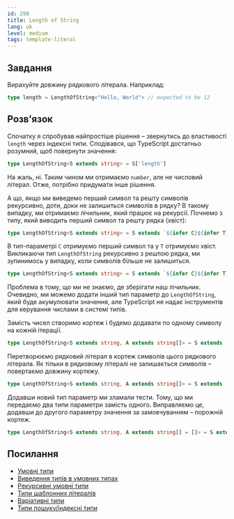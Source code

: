 ```yaml
---
id: 298
title: Length of String
lang: uk
level: medium
tags: template-literal
---
```


## Завдання

Вирахуйте довжину рядкового літерала.
Наприклад:

```typescript
type length = LengthOfString<"Hello, World"> // expected to be 12
```

## Розв'язок

Спочатку я спробував найпростіше рішення – звернутись до властивості `length` через індексні типи.
Сподівався, що TypeScript достатньо розумний, щоб повернути значення:

```typescript
type LengthOfString<S extends string> = S['length']
```

На жаль, ні.
Таким чином ми отримаємо `number`, але не числовий літерал.
Отже, потрібно придумати інше рішення.

А що, якщо ми виведемо перший символ та решту символів рекурсивно, доти, доки не залишиться символів в рядку?
В такому випадку, ми отримаємо лічильник, який працює на рекурсії.
Почнемо з типу, який виводить перший символ та решту рядка (хвіст):

```typescript
type LengthOfString<S extends string> = S extends `${infer C}${infer T}` ? never : never;
```

В тип-параметрі `C` отримуємо перший символ та у `T` отримуємо хвіст.
Викликаючи тип `LengthOfString` рекурсивно з рештою рядка, ми зупинимось у випадку, коли символів більше не залишиться.

```typescript
type LengthOfString<S extends string> = S extends `${infer C}${infer T}` ? LengthOfString<T> : never;
```

Проблема в тому, що ми не знаємо, де зберігати наш лічильник.
Очевидно, ми можемо додати інший тип параметр до `LengthOfString`, який буде акумулювати значення, але TypeScript не надає інструментів для керування числами в системі типів.

Замість чисел створимо кортеж і будемо додавати по одному символу на кожній ітерації.

```typescript
type LengthOfString<S extends string, A extends string[]> = S extends `${infer C}${infer T}` ? LengthOfString<T, [C, ...A]> : never;
```

Перетворюємо рядковий літерал в кортеж символів цього рядкового літерала.
Як тільки в рядковому літералі не залишається символів – повертаємо довжину кортежу.

```typescript
type LengthOfString<S extends string, A extends string[]> = S extends `${infer C}${infer T}` ? LengthOfString<T, [C, ...A]> : A['length'];
```

Додавши новий тип параметр ми зламали тести.
Тому, що ми передаємо два типи параметри замість одного.
Виправляємо це, додавши до другого параметру значення за замовчуванням – порожній кортеж.

```typescript
type LengthOfString<S extends string, A extends string[] = []> = S extends `${infer C}${infer T}` ? LengthOfString<T, [C, ...A]> : A['length'];
```

## Посилання

- [Умовні типи](https://www.typescriptlang.org/docs/handbook/2/conditional-types.html)
- [Виведення типів в умовних типах](https://www.typescriptlang.org/docs/handbook/advanced-types.html#type-inference-in-conditional-types)
- [Рекурсивні умовні типи](https://www.typescriptlang.org/docs/handbook/release-notes/typescript-4-1.html#recursive-conditional-types)
- [Типи шаблонних літералів](https://www.typescriptlang.org/docs/handbook/release-notes/typescript-4-1.html#template-literal-types)
- [Варіативні типи](https://www.typescriptlang.org/docs/handbook/release-notes/typescript-4-0.html#variadic-tuple-types)
- [Типи пошуку/індексні типи](https://www.typescriptlang.org/docs/handbook/advanced-types.html#index-types)
